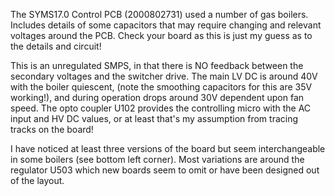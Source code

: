 The SYMS17.0 Control PCB (2000802731) used a number of gas boilers.   Includes details of some capacitors that may require changing and relevant voltages around the PCB.  Check your board as this is just my guess as to the details and circuit!  

This is an unregulated SMPS, in that there is NO feedback between the secondary voltages and the switcher drive.  The main LV DC is around 40V with the boiler quiescent, (note the smoothing capacitors for this are 35V working!), and during operation drops around 30V dependent upon fan speed.  The opto coupler U102 provides the controlling micro with the AC input and HV DC values, or at least that's my assumption from tracing tracks on the board!  

I have noticed at least three versions of the board but seem interchangeable in some boilers (see bottom left corner). Most variations are around the regulator U503 which new boards seem to omit or have been designed out of the layout.  